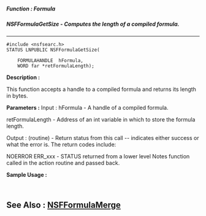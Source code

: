 ##### Function : Formula
##### NSFFormulaGetSize - Computes the length of a compiled formula.
---
```
#include <nsfsearc.h>
STATUS LNPUBLIC NSFFormulaGetSize(

	FORMULAHANDLE  hFormula,
	WORD far *retFormulaLength);
```
**Description :**

This function accepts a handle to a compiled formula and returns its length in 
bytes.

**Parameters :**
Input :
hFormula  -  A handle of a compiled formula.

retFormulaLength  -  Address of an int variable in which to store the formula length.

Output :
(routine)  -  Return status from this call -- indicates either success or what the error is. The return codes include:

NOERROR
ERR_xxx - STATUS returned from a lower level Notes function called in the action routine and passed back.



**Sample Usage :**
```
 
```
**See Also :**
[NSFFormulaMerge](/domino-c-api-docs/reference/Func/NSFFormulaMerge)
---
